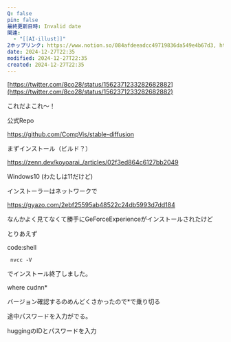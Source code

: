 ```yaml
---
Q: false
pin: false
最終更新日時: Invalid date
関連:
  - "[[AI-illust]]"
2ホップリンク: https://www.notion.so/084afdeeadcc49719836da549e4b67d3, https://www.notion.so/22c5ce1dcdb54d1f99002cd9b12f0981, https://www.notion.so/23460dc308524c65a821f3dec26f7288, https://www.notion.so/823c29ac172f464392d08b92f8f2ea5a, https://www.notion.so/986c0da8dcf34ecd8d71890775a9b390, https://www.notion.so/b06229c3f9f34ac8a8a13b419913e60a
date: 2024-12-27T22:35
modified: 2024-12-27T22:35
created: 2024-12-27T22:35
---
```

  

  

[https://twitter.com/8co28/status/1562371233282682882](https://twitter.com/8co28/status/1562371233282682882)

これだよこれ～！

公式Repo

https://github.com/CompVis/stable-diffusion

まずインストール（ビルド？）

https://zenn.dev/koyoarai_/articles/02f3ed864c6127bb2049

Windows10 (わたしは11だけど)

インストーラーはネットワークで

https://gyazo.com/2ebf25595ab48522c24db5993d7dd184

なんかよく見てなくて勝手にGeForceExperienceがインストールされたけど

とりあえず

code:shell

```Plain
 nvcc -V
```

でインストール終了しました。

where cudnn*

バージョン確認するのめんどくさかったので*で乗り切る

途中パスワードを入力がでる。

huggingのIDとパスワードを入力